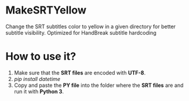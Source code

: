 # MakeSRTYellow
Change the SRT subtitles color to yellow in a given directory for better subtitle visibility. Optimized for HandBreak subtitle hardcoding

# How to use it?
1. Make sure that the **SRT files** are encoded with **UTF-8**.
2. *pip install datetime*
3. Copy and paste the **PY file** into the folder where the **SRT files** are and run it with **Python 3**.
